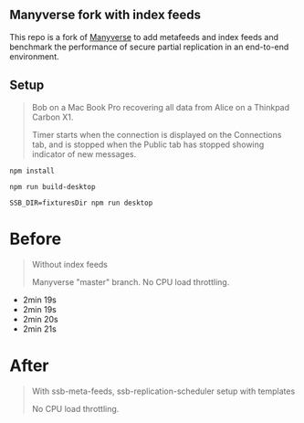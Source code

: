 <!--
SPDX-FileCopyrightText: 2021 The Manyverse Authors

SPDX-License-Identifier: CC-BY-4.0
-->

## Manyverse fork with index feeds

This repo is a fork of [Manyverse](https://github.com/staltz/manyvrese) to add
metafeeds and index feeds and benchmark the performance of secure partial
replication in an end-to-end environment.

## Setup

> Bob on a Mac Book Pro recovering all data from Alice on a Thinkpad Carbon X1.
>
> Timer starts when the connection is displayed on the Connections tab, and is
> stopped when the Public tab has stopped showing indicator of new messages.

```
npm install
```

```
npm run build-desktop
```

```
SSB_DIR=fixturesDir npm run desktop
```

# Before

> Without index feeds
>
> Manyverse "master" branch. No CPU load throttling.

- 2min 19s
- 2min 19s
- 2min 20s
- 2min 21s

# After

> With ssb-meta-feeds, ssb-replication-scheduler setup with templates
>
> No CPU load throttling.

